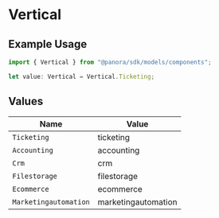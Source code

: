 # Vertical

## Example Usage

```typescript
import { Vertical } from "@panora/sdk/models/components";

let value: Vertical = Vertical.Ticketing;
```

## Values

| Name                  | Value                 |
| --------------------- | --------------------- |
| `Ticketing`           | ticketing             |
| `Accounting`          | accounting            |
| `Crm`                 | crm                   |
| `Filestorage`         | filestorage           |
| `Ecommerce`           | ecommerce             |
| `Marketingautomation` | marketingautomation   |